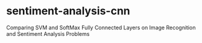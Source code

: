 # sentiment-analysis-cnn
Comparing SVM and SoftMax Fully Connected Layers on Image Recognition and Sentiment Analysis Problems
